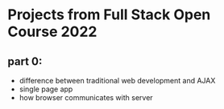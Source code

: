 # Projects from Full Stack Open Course 2022
## part 0:
- difference between traditional web development and AJAX
- single page app
- how browser communicates with server
